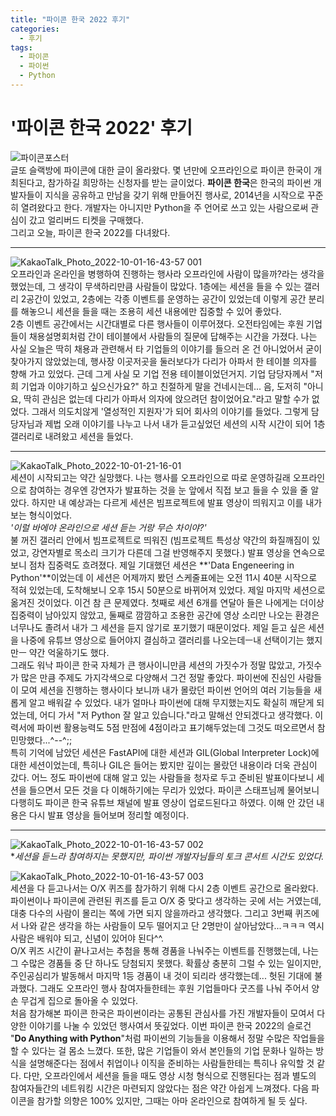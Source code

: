```yaml
---
title: "파이콘 한국 2022 후기"
categories:
  - 후기
tags:
  - 파이콘 
  - 파이썬
  - Python
---
```

     
# '파이콘 한국 2022' 후기 
    
![파이콘포스터](https://user-images.githubusercontent.com/104043279/193409103-281fcb15-8090-4e40-b587-3c209c8963f7.jpeg)        
글또 슬랙방에 파이콘에 대한 글이 올라왔다. 몇 년만에 오프라인으로 파이콘 한국이 개최된다고, 참가하길 희망하는 신청자를 받는 글이었다. **파이콘 한국**은 한국의 파이썬 개발자들이 지식을 공유하고 만남을 갖기 위해 만들어진 행사로, 2014년을 시작으로 꾸준히 열려왔다고 한다. 개발자는 아니지만 Python을 주 언어로 쓰고 있는 사람으로써 관심이 갔고 얼리버드 티켓을 구매했다.      
그리고 오늘, 파이콘 한국 2022를 다녀왔다.     
     
---
    
![KakaoTalk_Photo_2022-10-01-16-43-57 001](https://user-images.githubusercontent.com/104043279/193409123-33df6910-cb33-495e-89f9-28d638093ba9.jpeg)         
오프라인과 온라인을 병행하여 진행하는 행사라 오프라인에 사람이 많을까?라는 생각을 했었는데, 그 생각이 무색하리만큼 사람들이 많았다. 1층에는 세션을 들을 수 있는 갤러리 2공간이 있었고, 2층에는 각종 이벤트를 운영하는 공간이 있었는데 이렇게 공간 분리를 해놓으니 세션을 들을 때는 조용히 세션 내용에만 집중할 수 있어 좋았다.     
2층 이벤트 공간에서는 시간대별로 다른 행사들이 이루어졌다. 오전타임에는 후원 기업들이 채용설명회처럼 간이 테이블에서 사람들의 질문에 답해주는 시간을 가졌다. 나는 사실 오늘은 딱히 채용과 관련해서 타 기업들의 이야기를 들으러 온 건 아니었어서 굳이 찾아가지 않았었는데, 행사장 이곳저곳을 둘러보다가 다리가 아파서 한 테이블 의자를 향해 가고 있었다. 근데 그게 사실 모 기업 전용 테이블이었던거지. 기업 담당자께서 "저희 기업과 이야기하고 싶으신가요?" 하고 친절하게 말을 건네시는데... 음, 도저히 "아니요, 딱히 관심은 없는데 다리가 아파서 의자에 앉으려던 참이었어요."라고 말할 수가 없었다. 그래서 의도치않게 '열성적인 지원자'가 되어 회사의 이야기를 들었다. 그렇게 담당자님과 제법 오래 이야기를 나누고 나서 내가 듣고싶었던 세션의 시작 시간이 되어 1층 갤러리로 내려왔고 세션을 들었다.    
     
---
     
![KakaoTalk_Photo_2022-10-01-21-16-01](https://user-images.githubusercontent.com/104043279/193409181-e3ff1f06-31b3-42e6-a5f6-6d3c4d1b1673.jpeg)      
세션이 시작되고는 약간 실망했다. 나는 행사를 오프라인으로 따로 운영하길래 오프라인으로 참여하는 경우엔 강연자가 발표하는 것을 눈 앞에서 직접 보고 들을 수 있을 줄 알았다. 하지만 내 예상과는 다르게 세션은 빔프로젝트에 발표 영상이 띄워지고 이를 내가 보는 형식이었다.    
*'이럴 바에야 온라인으로 세션 듣는 거랑 무슨 차이야?'*   
불 꺼진 갤러리 안에서 빔프로젝트로 띄워진 (빔프로젝트 특성상 약간의 화질깨짐이 있었고, 강연자별로 목소리 크기가 다른데 그걸 반영해주지 못했다.) 발표 영상을 연속으로 보니 점차 집중력도 흐려졌다. 제일 기대했던 세션은 **'Data Engeneering in Python'**이었는데 이 세션은 어제까지 봤던 스케줄표에는 오전 11시 40분 시작으로 적혀 있었는데, 도착해보니 오후 15시 50분으로 바뀌어져 있었다. 제일 마지막 세션으로 옮겨진 것이었다. 이건 참 큰 문제였다. 첫째로 세션 6개를 연달아 들은 나에게는 더이상 집중력이 남아있지 않았고, 둘째로 깜깜하고 조용한 공간에 영상 소리만 나오는 환경은 너무나도 졸려서 내가 그 세션을 듣지 않기로 포기했기 때문이었다. 제일 듣고 싶은 세션을 나중에 유튜브 영상으로 들어야지 결심하고 갤러리를 나오는데ㅡ내 선택이기는 했지만ㅡ 약간 억울하기도 했다.   
그래도 워낙 파이콘 한국 자체가 큰 행사이니만큼 세션의 가짓수가 정말 많았고, 가짓수가 많은 만큼 주제도 가지각색으로 다양해서 그건 정말 좋았다. 파이썬에 진심인 사람들이 모여 세션을 진행하는 행사이다 보니까 내가 몰랐던 파이썬 언어의 여러 기능들을 새롭게 알고 배워갈 수 있었다. 내가 얼마나 파이썬에 대해 무지했는지도 확실히 깨닫게 되었는데, 어디 가서 "저 Python 잘 알고 있습니다."라고 말해선 안되겠다고 생각했다. 이력서에 파이썬 활용능력도 5점 만점에 4점이라고 표기해두었는데 그것도 떠오르면서 참 민망했다...^--^;;   
특히 기억에 남았던 세션은 FastAPI에 대한 세션과 GIL(Global Interpreter Lock)에 대한 세션이었는데, 특히나 GIL은 들어는 봤지만 깊이는 몰랐던 내용이라 더욱 관심이 갔다. 어느 정도 파이썬에 대해 알고 있는 사람들을 청자로 두고 준비된 발표이다보니 세션을 들으면서 모든 것을 다 이해하기에는 무리가 있었다. 파이콘 스태프님께 물어보니 다행히도 파이콘 한국 유튜브 채널에 발표 영상이 업로드된다고 하였다. 이해 안 갔던 내용은 다시 발표 영상을 들어보며 정리할 예정이다.    
     
---

![KakaoTalk_Photo_2022-10-01-16-43-57 002](https://user-images.githubusercontent.com/104043279/193409221-19731f0f-cd55-460f-801e-60bd2f341933.jpeg)   
**세션을 듣느라 참여하지는 못했지만, 파이썬 개발자님들의 토크 콘서트 시간도 있었다.*   
      
![KakaoTalk_Photo_2022-10-01-16-43-57 003](https://user-images.githubusercontent.com/104043279/193409203-153436b5-afec-4a29-866c-b37c32b4c705.jpeg)       
세션을 다 듣고나서는 O/X 퀴즈를 참가하기 위해 다시 2층 이벤트 공간으로 올라왔다. 파이썬이나 파이콘에 관련된 퀴즈를 듣고 O/X 중 맞다고 생각하는 곳에 서는 거였는데, 대충 다수의 사람이 몰리는 쪽에 가면 되지 않을까라고 생각했다. 그리고 3번째 퀴즈에서 나와 같은 생각을 하는 사람들이 모두 떨어지고 단 2명만이 살아남았다...ㅋㅋㅋ 역시 사람은 배워야 되고, 신념이 있어야 된다^^.   
O/X 퀴즈 시간이 끝나고서는 추첨을 통해 경품을 나눠주는 이벤트를 진행했는데, 나는 그 수많은 경품들 중 단 하나도 당첨되지 못했다. 확률상 충분히 그럴 수 있는 일이지만, 주인공심리가 발동해서 마지막 1등 경품이 내 것이 되리라 생각했는데... 헛된 기대에 불과했다. 그래도 오프라인 행사 참여자들한테는 후원 기업들마다 굿즈를 나눠 주어서 양손 무겁게 집으로 돌아올 수 있었다.   
처음 참가해본 파이콘 한국은 파이썬이라는 공통된 관심사를 가진 개발자들이 모여서 다양한 이야기를 나눌 수 있었던 행사여서 뜻깊었다. 이번 파이콘 한국 2022의 슬로건 "**Do Anything with Python**"처럼 파이썬의 기능들을 이용해서 정말 수많은 작업들을 할 수 있다는 걸 몸소 느꼈다. 또한, 많은 기업들이 와서 본인들의 기업 문화나 일하는 방식을 설명해준다는 점에서 취업이나 이직을 준비하는 사람들한테는 특히나 유익할 것 같다. 다만, 오프라인에서 세션을 들을 때도 영상 시청 형식으로 진행된다는 점과 별도의 참여자들간의 네트워킹 시간은 마련되지 않았다는 점은 약간 아쉽게 느껴졌다. 다음 파이콘을 참가할 의향은 100% 있지만, 그때는 아마 온라인으로 참여하게 될 듯 싶다.   